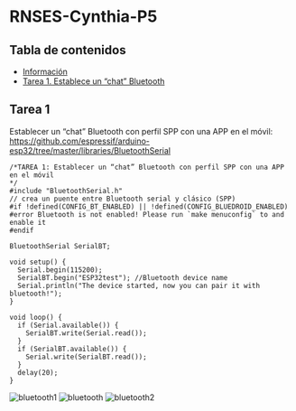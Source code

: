 # RNSES-Cynthia-P5
## Tabla de contenidos 
* [Información](#info)
* [Tarea 1. Establece un “chat” Bluetooth](#technologies)

## Tarea 1
Establecer un “chat” Bluetooth con perfil SPP con una APP en el móvil: https://github.com/espressif/arduino-esp32/tree/master/libraries/BluetoothSerial
```
/*TAREA 1: Establecer un “chat” Bluetooth con perfil SPP con una APP en el móvil
*/
#include "BluetoothSerial.h"
// crea un puente entre Bluetooth serial y clásico (SPP)
#if !defined(CONFIG_BT_ENABLED) || !defined(CONFIG_BLUEDROID_ENABLED)
#error Bluetooth is not enabled! Please run `make menuconfig` to and enable it
#endif

BluetoothSerial SerialBT;

void setup() {
  Serial.begin(115200);
  SerialBT.begin("ESP32test"); //Bluetooth device name
  Serial.println("The device started, now you can pair it with bluetooth!");
}

void loop() {
  if (Serial.available()) {
    SerialBT.write(Serial.read());
  }
  if (SerialBT.available()) {
    Serial.write(SerialBT.read());
  }
  delay(20);
}
```
![bluetooth1](https://github.com/Cynthia-696529/Imagenes/blob/d84dff60b65b7e2d64eb665fbd70c20d90f4bdb9/espblue.jpeg)
![bluetooth](https://github.com/Cynthia-696529/Imagenes/blob/d84dff60b65b7e2d64eb665fbd70c20d90f4bdb9/teminal.jpeg)
![bluetooth2](https://github.com/Cynthia-696529/Imagenes/blob/d84dff60b65b7e2d64eb665fbd70c20d90f4bdb9/espblue2.png)
